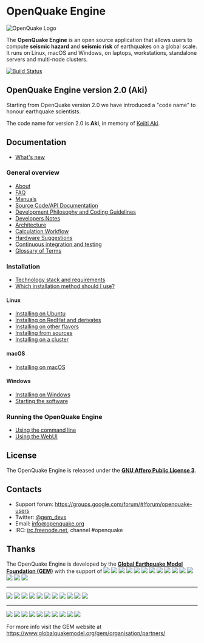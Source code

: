 # OpenQuake Engine

![OpenQuake Logo](https://www.globalquakemodel.org/media/storage/oq-logo.png)

The **OpenQuake Engine** is an open source application that allows users to compute **seismic hazard** and **seismic risk** of earthquakes on a global scale. It runs on Linux, macOS and Windows, on laptops, workstations, standalone servers and multi-node clusters.

[![Build Status](https://ci.openquake.org/job/master_oq-engine/badge/icon)](https://ci.openquake.org/job/master_oq-engine/)

## OpenQuake Engine version 2.0 (Aki)

Starting from OpenQuake version 2.0 we have introduced a "code name" to honour earthquake scientists.

The code name for version 2.0 is **Aki**, in memory of [Keiiti Aki](https://en.wikipedia.org/wiki/Keiiti_Aki).

## Documentation

* [What's new](https://github.com/gem/oq-engine/blob/engine-2.0/doc/whats-new.md)

### General overview

* [About](https://github.com/gem/oq-engine/blob/engine-2.0/doc/about.md)
* [FAQ](https://github.com/gem/oq-engine/blob/engine-2.0/doc/faq.md)
* [Manuals](http://www.globalquakemodel.org/openquake/support/documentation/engine/#manual-latest-stable)
* [Source Code/API Documentation](http://docs.openquake.org/oq-engine/)
* [Development Philosophy and Coding Guidelines](https://github.com/gem/oq-engine/blob/engine-2.0/doc/development-guidelines.md)
* [Developers Notes](https://github.com/gem/oq-engine/blob/engine-2.0/doc/development-notes.md)
* [Architecture](https://github.com/gem/oq-engine/blob/engine-2.0/doc/architecture.md)
* [Calculation Workflow](https://github.com/gem/oq-engine/blob/engine-2.0/doc/calculation-workflow.md)
* [Hardware Suggestions](https://github.com/gem/oq-engine/blob/engine-2.0/doc/hardware-suggestions.md)
* [Continuous integration and testing](https://github.com/gem/oq-engine/blob/engine-2.0/doc/testing.md)
* [Glossary of Terms](https://github.com/gem/oq-engine/blob/engine-2.0/doc/glossary.md)

### Installation

* [Technology stack and requirements](https://github.com/gem/oq-engine/blob/engine-2.0/doc/requirements.md)
* [Which installation method should I use?](https://github.com/gem/oq-engine/blob/engine-2.0/doc/installing/overview.md)

#### Linux

* [Installing on Ubuntu](https://github.com/gem/oq-engine/blob/engine-2.0/doc/installing/ubuntu.md)
* [Installing on RedHat and derivates](https://github.com/gem/oq-engine/blob/engine-2.0/doc/installing/rhel.md)
* [Installing on other flavors](https://github.com/gem/oq-engine/blob/engine-2.0/doc/installing/linux-generic.md)
* [Installing from sources](https://github.com/gem/oq-engine/blob/engine-2.0/doc/installing/development.md)
* [Installing on a cluster](https://github.com/gem/oq-engine/blob/engine-2.0/doc/installing/cluster.md)

#### macOS

* [Installing on macOS](https://github.com/gem/oq-engine/blob/engine-2.0/doc/installing/macos.md)

#### Windows

* [Installing on Windows](https://github.com/gem/oq-engine/blob/engine-2.0/doc/installing/windows.md)
* [Starting the software](https://github.com/gem/oq-engine/blob/engine-2.0/doc/running/windows.md)

### Running the OpenQuake Engine

* [Using the command line](https://github.com/gem/oq-engine/blob/engine-2.0/doc/running/unix.md)
* [Using the WebUI](https://github.com/gem/oq-engine/blob/engine-2.0/doc/running/server.md)


## License

The OpenQuake Engine is released under the **[GNU Affero Public License 3](https://github.com/gem/oq-engine/blob/engine-2.0/LICENSE)**.

## Contacts

* Support forum: https://groups.google.com/forum/#!forum/openquake-users
* Twitter: [@gem_devs](https://twitter.com/gem_devs)
* Email: info@openquake.org
* IRC: [irc.freenode.net](https://webchat.freenode.net/), channel #openquake

## Thanks

The OpenQuake Engine is developed by the **[Global Earthquake Model Foundation (GEM)](http://gem.foundation)** with the support of
![](https://www.globalquakemodel.org/media/sponsor/aus.png)
![](https://www.globalquakemodel.org/media/sponsor/cidigen.png)
![](https://www.globalquakemodel.org/media/sponsor/sg_170x104.jpg)
![](https://www.globalquakemodel.org/media/sponsor/gfz.png)
![](https://www.globalquakemodel.org/media/sponsor/pcn.jpg)
![](https://www.globalquakemodel.org/media/sponsor/nied.png)
![](https://www.globalquakemodel.org/media/sponsor/nset.png)
![](https://www.globalquakemodel.org/media/sponsor/morst.jpg)
![](https://www.globalquakemodel.org/media/sponsor/RCN.jpg)
![](https://www.globalquakemodel.org/media/sponsor/swiss_1.jpg)
![](https://www.globalquakemodel.org/media/sponsor/tem.jpg)
![](https://www.globalquakemodel.org/media/sponsor/TCIP-01.png)
![](https://www.globalquakemodel.org/media/sponsor/nerc.png)
![](https://www.globalquakemodel.org/media/sponsor/usaid_BsOsE8Z_QZnaG6c.jpg)
![](https://www.globalquakemodel.org/media/sponsor/FUNVISIS_GEM_logo.png)

***

![](https://www.globalquakemodel.org/media/sponsor/FMGlobal.jpg)
![](https://www.globalquakemodel.org/media/sponsor/hannoverRe.jpg)
![](https://www.globalquakemodel.org/media/sponsor/Nephila.jpg)
![](https://www.globalquakemodel.org/media/sponsor/munichre_HwOCwR4.jpg)
![](https://www.globalquakemodel.org/media/sponsor/zurich_3eh504q.jpg)
![](https://www.globalquakemodel.org/media/sponsor/Air_JlQh6Ke.jpg)
![](https://www.globalquakemodel.org/media/sponsor/sur_170x104.jpg)
![](https://www.globalquakemodel.org/media/sponsor/EUCENTRE_BRAw8x4.jpg)
![](https://www.globalquakemodel.org/media/sponsor/GiroJ.jpg)
![](https://www.globalquakemodel.org/media/sponsor/arup.jpg)
![](https://www.globalquakemodel.org/media/sponsor/OYO_1.jpg)

***

![](https://www.globalquakemodel.org/media/sponsor/OECD.jpg)
![](https://www.globalquakemodel.org/media/sponsor/worldbank_2.jpg)
![](https://www.globalquakemodel.org/media/sponsor/ISDR.jpg)
![](https://www.globalquakemodel.org/media/sponsor/Unesco.jpg)
![](https://www.globalquakemodel.org/media/sponsor/iaspei.jpg)
![](https://www.globalquakemodel.org/media/sponsor/iaee.jpg)
![](https://www.globalquakemodel.org/media/sponsor/istructe.jpg)
![](https://www.globalquakemodel.org/media/sponsor/cssc.jpg)
![](https://www.globalquakemodel.org/media/sponsor/IRDRICSU.png)
![](https://www.globalquakemodel.org/media/sponsor/EERI_GEM.png)

For more info visit the GEM website at https://www.globalquakemodel.org/gem/organisation/partners/
